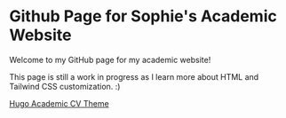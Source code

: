 # Github Page for Sophie's Academic Website 

Welcome to my GitHub page for my academic website! 

This page is still a work in progress as I learn more about HTML and Tailwind CSS customization. :)

[Hugo Academic CV Theme](https://github.com/HugoBlox/theme-academic-cv)

 

